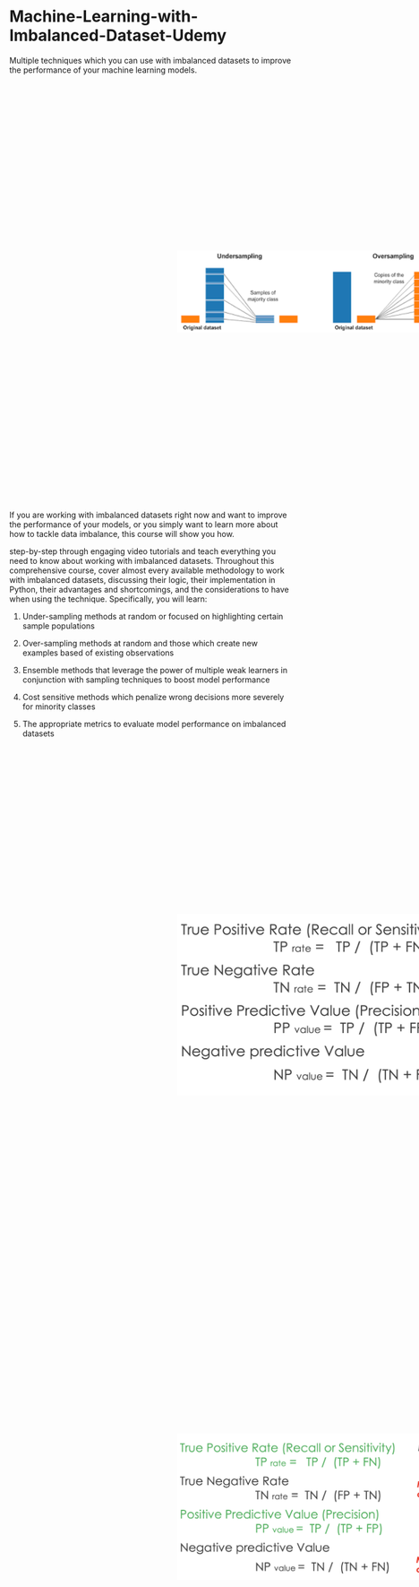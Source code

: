 # Machine-Learning-with-Imbalanced-Dataset-Udemy
Multiple techniques which you can use with imbalanced datasets to improve the performance of your machine learning models.

<a style="width: 300px" href="https://www.udemy.com/share/103L7G3@9PQbOG4ss9fAzTpCO9tzlUQBRF7GOwkvQnS8VCrJihC4jwf_caw-2IdXHKhJ4g2bog==/"><img alt="Machine-Learning-with-Imbalanced-Dataset" src="./cover.png" style="width: 500px; height: auto; padding: 300px;"></a>


If you are working with imbalanced datasets right now and want to improve the performance of your models, or you simply want to learn more about how to tackle data imbalance, this course will show you how.

step-by-step through engaging video tutorials and teach everything you need to know about working with imbalanced datasets. Throughout this comprehensive course, cover almost every available methodology to work with imbalanced datasets, discussing their logic, their implementation in Python, their advantages and shortcomings, and the considerations to have when using the technique. Specifically, you will learn:

1. Under-sampling methods at random or focused on highlighting certain sample populations

2. Over-sampling methods at random and those which create new examples based of existing observations

3. Ensemble methods that leverage the power of multiple weak learners in conjunction with sampling techniques to boost model performance

4. Cost sensitive methods which penalize wrong decisions more severely for minority classes

5. The appropriate metrics to evaluate model performance on imbalanced datasets

<img src="./PrecisionandRecall1.png" alt="Precision and Recall" style="width: 500px; height: auto; padding: 300px;">

<img src="./PrecisionandRecall2.png" alt="Precision and Recall" style="width: 500px; height: auto; padding: 300px;">

